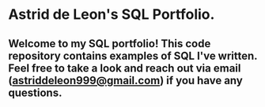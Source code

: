 # Astrid de Leon's SQL Portfolio.

## Welcome to my SQL portfolio! This code repository contains examples of SQL I've written. Feel free to take a look and reach out via email (astriddeleon999@gmail.com) if you have any questions.
